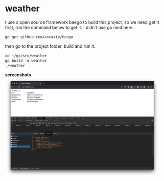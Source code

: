 # weather

I use a open source framework beego to build this project, so we need get it first,
run the command below to get it. I didn't use go mod here.

    go get github.com/astaxie/beego
    
then go to the project folder, build and run it.

    cd ~/go/src/weather
    go build -o weather
    ./weather
    
**screenshots**
![screenshots](screenshots.jpg)